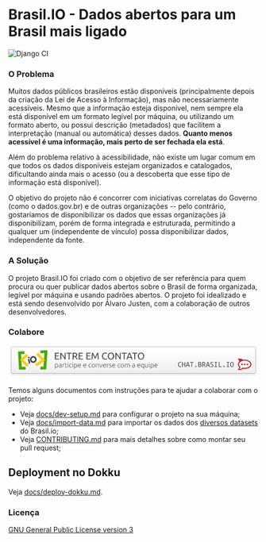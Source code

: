 # Brasil.IO - Dados abertos para um Brasil mais ligado

![Django CI](https://github.com/turicas/brasil.io/workflows/Django%20CI/badge.svg)

### O Problema

Muitos dados públicos brasileiros estão disponíveis (principalmente depois da
criação da Lei de Acesso à Informação), mas não necessariamente acessíveis.
Mesmo que a informação esteja disponível, nem sempre ela está disponível em um
formato legível por máquina, ou utilizando um formato aberto, ou possui
descrição (metadados) que facilitem a interpretação (manual ou automática)
desses dados. **Quanto menos acessível é uma informação, mais perto de ser
fechada ela está**.

Além do problema relativo à acessibilidade, não existe um lugar comum em que
todos os dados disponíveis estejam organizados e catalogados, dificultando
ainda mais o acesso (ou a descoberta que esse tipo de informação está
disponível).

O objetivo do projeto não é concorrer com iniciativas correlatas do Governo
(como o dados.gov.br) e de outras organizações -- pelo contrário, gostaríamos
de disponibilizar os dados que essas organizações já disponibilizam, porém de
forma integrada e estruturada, permitindo a qualquer um (independente de
vínculo) possa disponibilizar dados, independente da fonte.


### A Solução

O projeto Brasil.IO foi criado com o objetivo de ser referência para quem
procura ou quer publicar dados abertos sobre o Brasil de forma organizada,
legível por máquina e usando padrões abertos. O projeto foi idealizado e está
sendo desenvolvido por Álvaro Justen, com a colaboração de outros
desenvolvedores.


### Colabore

[![Entre em contato com o Brasil.IO por chat!](docs/chat-banner.png)](https://chat.brasil.io/)

Temos alguns documentos com instruções para te ajudar a colaborar com o projeto:

- Veja [docs/dev-setup.md](docs/dev-setup.md) para configurar o projeto na sua máquina;
- Veja [docs/import-data.md](docs/import-data.md) para importar os dados dos [diversos datasets](https://brasil.io/datasets/) do Brasil.io;
- Veja [CONTRIBUTING.md](CONTRIBUTING.md) para mais detalhes sobre como montar seu pull request;

## Deployment no Dokku

Veja [docs/deploy-dokku.md](docs/deploy-dokku.md).


### Licença

[GNU General Public License version 3](https://www.gnu.org/licenses/gpl.html)
